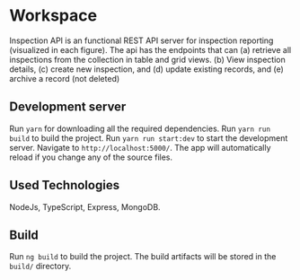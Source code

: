 # Workspace

Inspection API is an functional REST API server for inspection reporting (visualized in each
figure). The api has the endpoints that can (a) retrieve all inspections from the collection in table
and grid views. (b) View inspection details, (c) create new inspection, and (d) update existing records, and (e) archive
a record (not deleted)

## Development server

Run `yarn` for downloading all the required dependencies.
Run `yarn run build` to build the project.
Run `yarn run start:dev` to start the development server.
 Navigate to `http://localhost:5000/`. The app will automatically reload if you change any of the source files.

## Used Technologies
  NodeJs, TypeScript, Express, MongoDB.
## Build

Run `ng build` to build the project. The build artifacts will be stored in the `build/` directory.

